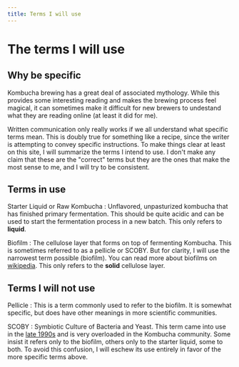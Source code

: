 ```yaml
---
title: Terms I will use
---
```

# The terms I will use

## Why be specific

Kombucha brewing has a great deal of associated mythology. While this provides some interesting reading and makes the brewing process feel magical, it can sometimes make it difficult for new brewers to undestand what they are reading online (at least it did for me).

Written communication only really works if we all understand what specific terms mean. This is doubly true for something like a recipe, since the writer is attempting to convey specific instructions. To make things clear at least on this site, I will summarize the terms I intend to use. I don't make any claim that these are the "correct" terms but they are the ones that make the most sense to me, and I will try to be consistent.

## Terms in use

Starter Liquid or Raw Kombucha
: Unflavored, unpasturized kombucha that has finished primary fermentation. This should be quite acidic and can be used to start the fermentation process in a new batch. This only refers to **liquid**.

Biofilm
: The cellulose layer that forms on top of fermenting Kombucha. This is sometimes referred to as a pellicle or SCOBY. But for clarity, I will use the narrowest term possible (biofilm). You can read more about biofilms on [wikipedia](https://en.wikipedia.org/wiki/Biofilm). This only refers to the **solid** cellulose layer.

## Terms I will not use

Pellicle
: This is a term commonly used to refer to the biofilm. It is somewhat specific, but does have other meanings in more scientific communities.

SCOBY
: Symbiotic Culture of Bacteria and Yeast. This term came into use in the [late 1990s](https://www.merriam-webster.com/words-at-play/scoby-kombucha-word-history) and is very overloaded in the Kombucha community. Some insist it refers only to the biofilm, others only to the starter liquid, some to both. To avoid this confusion, I will eschew its use entirely in favor of the more specific terms above.
